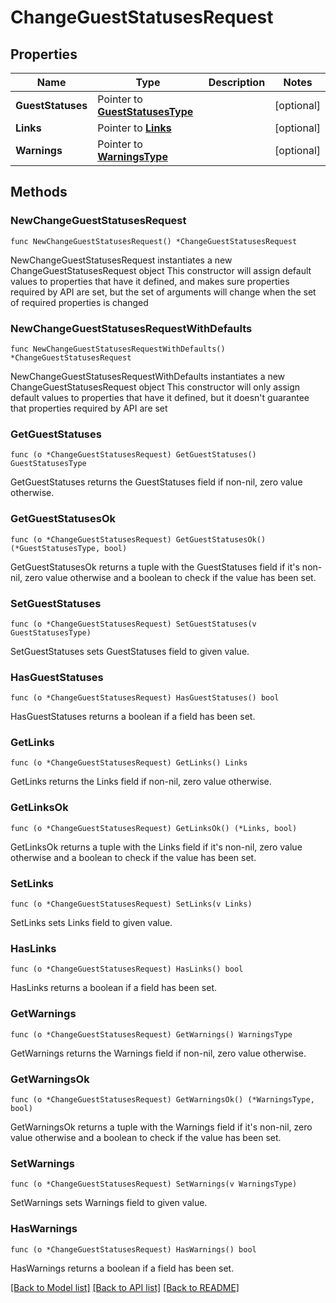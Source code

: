 # ChangeGuestStatusesRequest

## Properties

Name | Type | Description | Notes
------------ | ------------- | ------------- | -------------
**GuestStatuses** | Pointer to [**GuestStatusesType**](GuestStatusesType.md) |  | [optional] 
**Links** | Pointer to [**Links**](Links.md) |  | [optional] 
**Warnings** | Pointer to [**WarningsType**](WarningsType.md) |  | [optional] 

## Methods

### NewChangeGuestStatusesRequest

`func NewChangeGuestStatusesRequest() *ChangeGuestStatusesRequest`

NewChangeGuestStatusesRequest instantiates a new ChangeGuestStatusesRequest object
This constructor will assign default values to properties that have it defined,
and makes sure properties required by API are set, but the set of arguments
will change when the set of required properties is changed

### NewChangeGuestStatusesRequestWithDefaults

`func NewChangeGuestStatusesRequestWithDefaults() *ChangeGuestStatusesRequest`

NewChangeGuestStatusesRequestWithDefaults instantiates a new ChangeGuestStatusesRequest object
This constructor will only assign default values to properties that have it defined,
but it doesn't guarantee that properties required by API are set

### GetGuestStatuses

`func (o *ChangeGuestStatusesRequest) GetGuestStatuses() GuestStatusesType`

GetGuestStatuses returns the GuestStatuses field if non-nil, zero value otherwise.

### GetGuestStatusesOk

`func (o *ChangeGuestStatusesRequest) GetGuestStatusesOk() (*GuestStatusesType, bool)`

GetGuestStatusesOk returns a tuple with the GuestStatuses field if it's non-nil, zero value otherwise
and a boolean to check if the value has been set.

### SetGuestStatuses

`func (o *ChangeGuestStatusesRequest) SetGuestStatuses(v GuestStatusesType)`

SetGuestStatuses sets GuestStatuses field to given value.

### HasGuestStatuses

`func (o *ChangeGuestStatusesRequest) HasGuestStatuses() bool`

HasGuestStatuses returns a boolean if a field has been set.

### GetLinks

`func (o *ChangeGuestStatusesRequest) GetLinks() Links`

GetLinks returns the Links field if non-nil, zero value otherwise.

### GetLinksOk

`func (o *ChangeGuestStatusesRequest) GetLinksOk() (*Links, bool)`

GetLinksOk returns a tuple with the Links field if it's non-nil, zero value otherwise
and a boolean to check if the value has been set.

### SetLinks

`func (o *ChangeGuestStatusesRequest) SetLinks(v Links)`

SetLinks sets Links field to given value.

### HasLinks

`func (o *ChangeGuestStatusesRequest) HasLinks() bool`

HasLinks returns a boolean if a field has been set.

### GetWarnings

`func (o *ChangeGuestStatusesRequest) GetWarnings() WarningsType`

GetWarnings returns the Warnings field if non-nil, zero value otherwise.

### GetWarningsOk

`func (o *ChangeGuestStatusesRequest) GetWarningsOk() (*WarningsType, bool)`

GetWarningsOk returns a tuple with the Warnings field if it's non-nil, zero value otherwise
and a boolean to check if the value has been set.

### SetWarnings

`func (o *ChangeGuestStatusesRequest) SetWarnings(v WarningsType)`

SetWarnings sets Warnings field to given value.

### HasWarnings

`func (o *ChangeGuestStatusesRequest) HasWarnings() bool`

HasWarnings returns a boolean if a field has been set.


[[Back to Model list]](../README.md#documentation-for-models) [[Back to API list]](../README.md#documentation-for-api-endpoints) [[Back to README]](../README.md)


